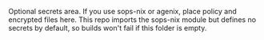 Optional secrets area. If you use sops-nix or agenix, place policy and encrypted
files here. This repo imports the sops-nix module but defines no secrets by
default, so builds won't fail if this folder is empty.
